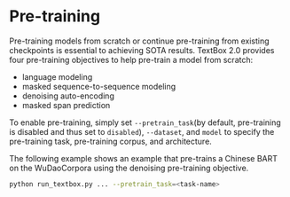 # Pre-training

Pre-training models from scratch or continue pre-training from existing checkpoints is essential to achieving SOTA results. TextBox 2.0 provides four pre-training objectives to help pre-train a model from scratch:

- language modeling
- masked sequence-to-sequence modeling
- denoising auto-encoding 
- masked span prediction

To enable pre-training, simply set `--pretrain_task`(by default, pre-training is disabled and thus set to `disabled`), `--dataset`, and `model` to specify the pre-training task, pre-training corpus, and architecture. 

The following example shows an example that pre-trains a Chinese BART on the WuDaoCorpora using the denoising pre-training objective.

```bash
python run_textbox.py ... --pretrain_task=<task-name>
```
